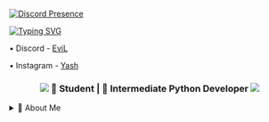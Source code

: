 [![Discord Presence](https://lanyard.cnrad.dev/api/701582534449823834)](https://discord.com/users/701582534449823834)

<a href="https://git.io/typing-svg"><img src="https://readme-typing-svg.herokuapp.com?font=Fira+Code&pause=1000&color=00F716&width=435&lines=Hi+I+Am+EviL+A+16+y%2Fo+Py+Developer" alt="Typing SVG" /></a>


• Discord - [EviL](https://discord.com/users/701582534449823834)

• Instagram - [Yash](https://instagram.com/asfyash)
<h3 align="center">
    <img src="https://raw.githubusercontent.com/andreasbm/readme/master/assets/lines/rainbow.png">
    📖 Student | 🐍 Intermediate Python Developer
    <img src="https://raw.githubusercontent.com/andreasbm/readme/master/assets/lines/rainbow.png">
</h3>


<details>
<summary>🎯 About Me</summary>
<br>

```python
class EviL:
    def __init__(self):
        self.name = "EviL"
        self.location = "New Delhi, India"
        self.work = "Student/Developer"
        self.system = "Windows 11, x64"

    def socials(self):
        self.discord = "53u3"
        self.telegram = "milfsexual"
        self.instgram = "asfyash"


if __name__ == "__main__":
    readme = GithubReadme.create(EviL)
```
